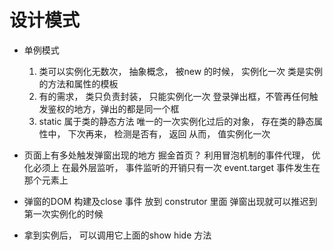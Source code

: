 # 设计模式

- 单例模式
    1. 类可以实例化无数次， 抽象概念， 被new 的时候， 实例化一次
        类是实例的方法和属性的模板
    2. 有的需求， 类只负责封装， 只能实例化一次
        登录弹出框，不管再任何触发鉴权的地方，弹出的都是同一个框
    3. static 属于类的静态方法
        唯一的一次实例化过后的对象， 存在类的静态属性中，
        下次再来， 检测是否有， 返回
        从而， 值实例化一次

- 页面上有多处触发弹窗出现的地方
    掘金首页？ 利用冒泡机制的事件代理， 优化必须上
    在最外层监听， 事件监听的开销只有一次
    event.target  事件发生在那个元素上

- 弹窗的DOM 构建及close 事件 放到 construtor 里面
    弹窗出现就可以推迟到第一次实例化的时候

- 拿到实例后， 可以调用它上面的show  hide 方法 
    